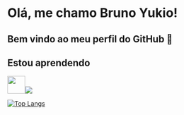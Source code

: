 # Olá, me chamo Bruno Yukio! 
## Bem vindo ao meu perfil do GitHub 👋

## Estou aprendendo

<img loading="lazy" src="https://cdn.jsdelivr.net/gh/devicons/devicon/icons/java/java-original.svg" width="40" height="40"/><img src="https://cdn.jsdelivr.net/gh/devicons/devicon@latest/icons/kotlin/kotlin-original.svg" />

[![Top Langs](https://github-readme-stats.vercel.app/api/top-langs/?username=YukioNakahara&layout=compact)](https://github.com/YukioNakahara/github-readme-stats)
